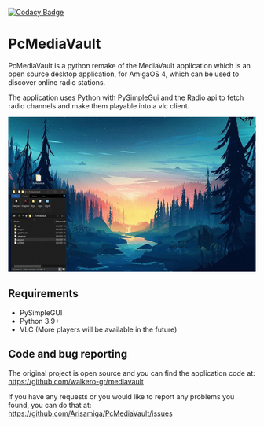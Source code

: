 [![Codacy Badge](https://app.codacy.com/project/badge/Grade/3d19f426213c4a17b4ee12c8f42d11e0)](https://www.codacy.com?utm_source=github.com&amp;utm_medium=referral&amp;utm_content=Arisamiga/PcMediaVault&amp;utm_campaign=Badge_Grade)
# PcMediaVault

PcMediaVault is a python remake of the MediaVault application which is an open source desktop application, for AmigaOS 4, which can be
used to discover online radio stations.

The application uses Python with PySimpleGui and the Radio api to fetch radio channels and make them playable into a vlc client.

![preview](img/Preview.gif)

## Requirements
 * PySimpleGUI
 * Python 3.9+
 * VLC (More players will be available in the future)

## Code and bug reporting
The original project is open source and you can find the application code at: <br>
https://github.com/walkero-gr/mediavault

If you have any requests or you would like to report any problems you found,
you can do that at:
https://github.com/Arisamiga/PcMediaVault/issues
